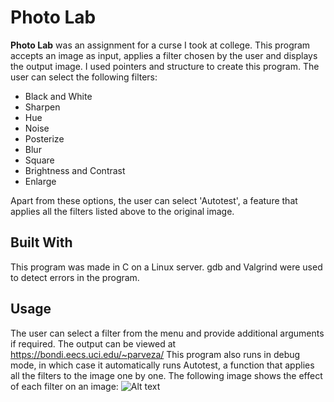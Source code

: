 # Photo Lab
**Photo Lab** was an assignment for a curse I took at college. This program accepts an image as input, applies a filter chosen by the user and displays the output image.
I used pointers and structure to create this program.
The user can select the following filters:
* Black and White <br/>
* Sharpen<br/>
* Hue <br/>
* Noise<br/>
* Posterize<br/>
* Blur <br/>
* Square <br/>
* Brightness and Contrast <br/>
* Enlarge <br/>

Apart from these options, the user can select 'Autotest', a feature that applies all the filters listed above to the original image.

## Built With
This program was made in C on a Linux server. gdb and Valgrind were used to detect errors in the program.

## Usage
The user can select a filter from the menu and provide additional arguments if required. The output can be viewed at https://bondi.eecs.uci.edu/~parveza/
This program also runs in debug mode, in which case it automatically runs Autotest, a function that applies all the filters to the image one by one. 
The following image shows the effect of each filter on an image:
![Alt text](https://github.com/ayesha-p20/MovieLab/blob/master/output.png?raw=true "Output 4")
